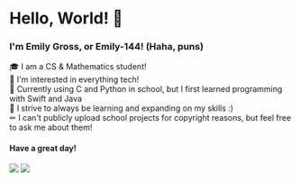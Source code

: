 # Hello, World! &#128075;

### I'm Emily Gross, or Emily-144! (Haha, puns)  

&#127891; I am a CS & Mathematics student!  
&#129300; I'm interested in everything tech!  
&#128221; Currently using C and Python in school, but I first learned programming with Swift and Java  
&#128170; I strive to always be learning and expanding on my skills :)   
&#9999; I can't publicly upload school projects for copyright reasons, but feel free to ask me about them!

#### Have a great day!  

[![](https://img.shields.io/badge/linkedin-%230077B5?style=for-the-badge&logo=linkedin)](https://www.linkedin.com/in/ecgross/)
[![](https://img.shields.io/badge/gmail-D14836?style=for-the-badge&logo=gmail&logoColor=white)](mailto:gross.c.emily@gmail.com)

<!---
Emily-144/Emily-144 is a ✨ special ✨ repository because its `README.md` (this file) appears on your GitHub profile.
You can click the Preview link to take a look at your changes.
--->
